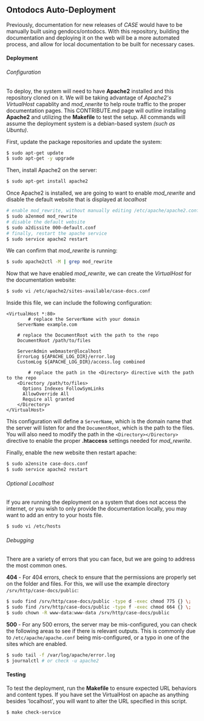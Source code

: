 ## Ontodocs Auto-Deployment

Previously, documentation for new releases of *CASE* would have to be manually built using gendocs/ontodocs. With this repository, building the documentation and deploying it on the web will be a more automated process, and allow for local documentation to be built for necessary cases.



#### Deployment

###### Configuration

To deploy, the system will need to have **Apache2** installed and this repository cloned on it. We will be taking advantage of *Apache2's VirtualHost* capablity and *mod_rewrite* to help route traffic to the proper documentation pages. This CONTRIBUTE.md page will outline installing **Apache2** and utilizing the **Makefile** to test the setup. All commands will assume the deployment system is a debian-based system *(such as Ubuntu)*.



First, update the package repositories and update the system:

```bash
$ sudo apt-get update
$ sudo apt-get -y upgrade
```

Then, install Apache2 on the server:

```bash
$ sudo apt-get install apache2
```



Once Apache2 is installed, we are going to want to enable *mod_rewrite* and disable the default website that is displayed at *localhost*

```bash
# enable mod_rewrite, without manually editing /etc/apache/apache2.conf
$ sudo a2enmod mod_rewrite
# disable the default website
$ sudo a2dissite 000-default.conf
# finally, restart the apache service
$ sudo service apache2 restart
```



We can confirm that *mod_rewrite* is running:

```bash
$ sudo apache2ctl -M | grep mod_rewrite
```



Now that we have enabled *mod_rewrite*, we can create the *VirtualHost* for the documentation website:

```bash
$ sudo vi /etc/apache2/sites-available/case-docs.conf
```

Inside this file, we can include the following configuration:

```shell
<VirtualHost *:80>
		# replace the ServerName with your domain
    ServerName example.com
    
    # replace the DocumentRoot with the path to the repo
    DocumentRoot /path/to/files
    
    ServerAdmin webmaster@localhost
    ErrorLog ${APACHE_LOG_DIR}/error.log
    CustomLog ${APACHE_LOG_DIR}/access.log combined

		# replace the path in the <Directory> directive with the path to the repo
    <Directory /path/to/files>
      Options Indexes FollowSymLinks
      AllowOverride All
      Require all granted
    </Directory>
</VirtualHost>
```

This configuration will define a `ServerName`, which is the domain name that the server will listen for and the `DocumentRoot`, which is the path to the files. You will also need to modify the path in the `<Directory></Directory>` directive to enable the proper **.htaccess** settings needed for *mod_rewrite*.



Finally, enable the new website then restart apache:

```bash
$ sudo a2ensite case-docs.conf
$ sudo service apache2 restart
```



###### Optional Localhost

If you are running the deployment on a system that does not access the internet, or you wish to only provide the documentation locally, you may want to add an entry to your hosts file.

```bash
$ sudo vi /etc/hosts
```



###### Debugging

There are a variety of errors that you can face, but we are going to address the most common ones. 

**404** - For 404 errors, check to ensure that the permissions are properly set on the folder and files. For this, we will use the example directory `/srv/http/case-docs/public`:

```bash
$ sudo find /srv/http/case-docs/public -type d -exec chmod 775 {} \;
$ sudo find /srv/http/case-docs/public -type f -exec chmod 664 {} \;
$ sudo chown -R www-data:www-data /srv/http/case-docs/public
```

**500** - For any 500 errors, the server may be mis-configured, you can check the following areas to see if there is relevant outputs. This is commonly due to `/etc/apache/apache.conf` being mis-configured, or a typo in one of the sites which are enabled.

```bash
$ sudo tail -f /var/log/apache/error.log
$ journalctl # or check -u apache2
```



#### Testing

To test the deployment, run the **Makefile** to ensure expected URL behaviors and content types. If you have set the VirtualHost on apache as anything besides 'localhost', you will want to alter the URL specified in this script.

```bash
$ make check-service
```